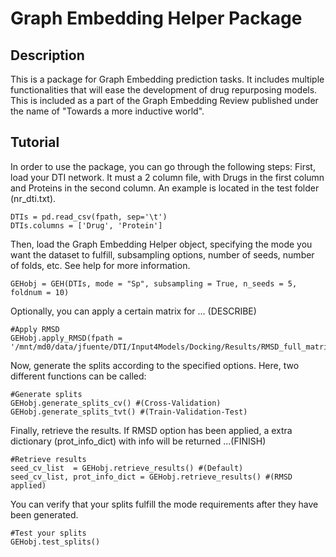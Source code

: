 # Graph Embedding Helper Package

## Description
This is a package for Graph Embedding prediction tasks. It includes multiple functionalities that will ease the development of drug repurposing models. This is included as a part of the Graph Embedding Review published under the name of "Towards a more inductive world".

## Tutorial
In order to use the package, you can go through the following steps:
First, load your DTI network. It must a 2 column file, with
Drugs in the first column and Proteins in the second column. An example is located in the test folder (nr_dti.txt).

    DTIs = pd.read_csv(fpath, sep='\t') 
    DTIs.columns = ['Drug', 'Protein']

Then, load the Graph Embedding Helper object, specifying the mode
you want the dataset to fulfill, subsampling options, number of seeds, number of folds, etc. See help for more information.

    GEHobj = GEH(DTIs, mode = "Sp", subsampling = True, n_seeds = 5, foldnum = 10)

Optionally, you can apply a certain matrix for ... (DESCRIBE)

    #Apply RMSD
    GEHobj.apply_RMSD(fpath = '/mnt/md0/data/jfuente/DTI/Input4Models/Docking/Results/RMSD_full_matrix.pkl')

Now, generate the splits according to the specified options. Here, two different functions can be called:

    #Generate splits 
    GEHobj.generate_splits_cv() #(Cross-Validation)
    GEHobj.generate_splits_tvt() #(Train-Validation-Test)

Finally, retrieve the results. If RMSD option has been applied, 
a extra dictionary (prot_info_dict) with info will be returned ...(FINISH)

    #Retrieve results
    seed_cv_list  = GEHobj.retrieve_results() #(Default)
    seed_cv_list, prot_info_dict = GEHobj.retrieve_results() #(RMSD applied)

You can verify that your splits fulfill the mode requirements after they have been generated.

    #Test your splits
    GEHobj.test_splits()
    
